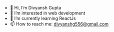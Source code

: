- 👋 Hi, I’m Divyansh Gupta
- 👀 I’m interested in web development
- 🌱 I’m currently learning ReactJs
- 📫 How to reach me: divyanshg556@gmail.com 

